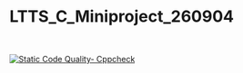 # LTTS_C_Miniproject_260904

<br>

[![Static Code Quality- Cppcheck](https://github.com/Lahari-1999/LTTS_C_Miniproject_260904/actions/workflows/cpp.yml/badge.svg)](https://github.com/Lahari-1999/LTTS_C_Miniproject_260904/actions/workflows/cpp.yml)
